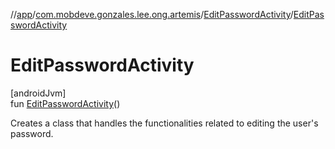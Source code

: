 //[app](../../../index.md)/[com.mobdeve.gonzales.lee.ong.artemis](../index.md)/[EditPasswordActivity](index.md)/[EditPasswordActivity](-edit-password-activity.md)

# EditPasswordActivity

[androidJvm]\
fun [EditPasswordActivity](-edit-password-activity.md)()

Creates a class that handles the functionalities related to editing the user's password.
